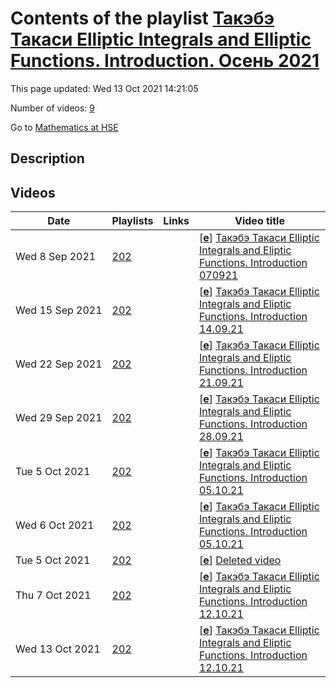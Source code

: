 # Contents of the playlist [Такэбэ Такаси  Elliptic Integrals and Elliptic Functions. Introduction. Осень 2021](https://www.youtube.com/playlist?list=PLq3E5oubNNoBcapL-V8vlM60sluXw0slp)

This page updated: Wed 13 Oct 2021 14:21:05

Number of videos: [9](#videos)

Go to [Mathematics at HSE](../README.md)

## Description



## Videos

|Date|Playlists|Links|Video title|
|---|---|---|---|
| Wed&nbsp;8&nbsp;Sep&nbsp;2021 | [202](../playlists/202 "Такэбэ Такаси  Elliptic Integrals and Elliptic Functions. Introduction. Осень 2021") |  | [[**e**](https://studio.youtube.com/video/SMETLeO4lxg/edit "Edit")] [Такэбэ Такаси Elliptic Integrals and Eliptic Functions. Introduction 070921](https://www.youtube.com/watch?v=SMETLeO4lxg&list=PLq3E5oubNNoBcapL-V8vlM60sluXw0slp) |
| Wed&nbsp;15&nbsp;Sep&nbsp;2021 | [202](../playlists/202 "Такэбэ Такаси  Elliptic Integrals and Elliptic Functions. Introduction. Осень 2021") |  | [[**e**](https://studio.youtube.com/video/EA9j6vx0OLM/edit "Edit")] [Такэбэ Такаси Elliptic Integrals and Eliptic Functions. Introduction 14.09.21](https://www.youtube.com/watch?v=EA9j6vx0OLM&list=PLq3E5oubNNoBcapL-V8vlM60sluXw0slp) |
| Wed&nbsp;22&nbsp;Sep&nbsp;2021 | [202](../playlists/202 "Такэбэ Такаси  Elliptic Integrals and Elliptic Functions. Introduction. Осень 2021") |  | [[**e**](https://studio.youtube.com/video/1Xs1hNNEje0/edit "Edit")] [Такэбэ Такаси Elliptic Integrals and Eliptic Functions. Introduction 21.09.21](https://www.youtube.com/watch?v=1Xs1hNNEje0&list=PLq3E5oubNNoBcapL-V8vlM60sluXw0slp) |
| Wed&nbsp;29&nbsp;Sep&nbsp;2021 | [202](../playlists/202 "Такэбэ Такаси  Elliptic Integrals and Elliptic Functions. Introduction. Осень 2021") |  | [[**e**](https://studio.youtube.com/video/i_YLqUuF3wQ/edit "Edit")] [Такэбэ Такаси Elliptic Integrals and Eliptic Functions. Introduction 28.09.21](https://www.youtube.com/watch?v=i_YLqUuF3wQ&list=PLq3E5oubNNoBcapL-V8vlM60sluXw0slp) |
| Tue&nbsp;5&nbsp;Oct&nbsp;2021 | [202](../playlists/202 "Такэбэ Такаси  Elliptic Integrals and Elliptic Functions. Introduction. Осень 2021") |  | [[**e**](https://studio.youtube.com/video/uloOmDCUO7E/edit "Edit")] [Такэбэ Такаси Elliptic Integrals and Eliptic Functions. Introduction 05.10.21](https://www.youtube.com/watch?v=uloOmDCUO7E&list=PLq3E5oubNNoBcapL-V8vlM60sluXw0slp) |
| Wed&nbsp;6&nbsp;Oct&nbsp;2021 | [202](../playlists/202 "Такэбэ Такаси  Elliptic Integrals and Elliptic Functions. Introduction. Осень 2021") |  | [[**e**](https://studio.youtube.com/video/XAaFFtj2Zq8/edit "Edit")] [Такэбэ Такаси Elliptic Integrals and Eliptic Functions. Introduction 05.10.21](https://www.youtube.com/watch?v=XAaFFtj2Zq8&list=PLq3E5oubNNoBcapL-V8vlM60sluXw0slp) |
| Tue&nbsp;5&nbsp;Oct&nbsp;2021 | [202](../playlists/202 "Такэбэ Такаси  Elliptic Integrals and Elliptic Functions. Introduction. Осень 2021") |  | [[**e**](https://studio.youtube.com/video/3uXs1KShk54/edit "Edit")] [Deleted video](https://www.youtube.com/watch?v=3uXs1KShk54&list=PLq3E5oubNNoBcapL-V8vlM60sluXw0slp "This video is unavailable.") |
| Thu&nbsp;7&nbsp;Oct&nbsp;2021 | [202](../playlists/202 "Такэбэ Такаси  Elliptic Integrals and Elliptic Functions. Introduction. Осень 2021") |  | [[**e**](https://studio.youtube.com/video/O9lANrYqPqg/edit "Edit")] [Такэбэ Такаси Elliptic Integrals and Eliptic Functions. Introduction 12.10.21](https://www.youtube.com/watch?v=O9lANrYqPqg&list=PLq3E5oubNNoBcapL-V8vlM60sluXw0slp) |
| Wed&nbsp;13&nbsp;Oct&nbsp;2021 | [202](../playlists/202 "Такэбэ Такаси  Elliptic Integrals and Elliptic Functions. Introduction. Осень 2021") |  | [[**e**](https://studio.youtube.com/video/5DoNpHFAWVk/edit "Edit")] [Такэбэ Такаси Elliptic Integrals and Eliptic Functions. Introduction  12.10.21](https://www.youtube.com/watch?v=5DoNpHFAWVk&list=PLq3E5oubNNoBcapL-V8vlM60sluXw0slp) |
